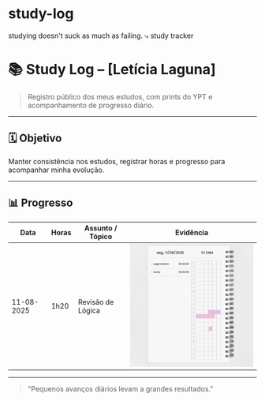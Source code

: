 # study-log
studying doesn't suck as much as failing.  ⤷ study tracker

# 📚 Study Log – [Letícia Laguna]

> Registro público dos meus estudos, com prints do YPT e acompanhamento de progresso diário.

---

## 🗓 Objetivo
Manter consistência nos estudos, registrar horas e progresso para acompanhar minha evolução.

---

## 📊 Progresso

| Data       | Horas | Assunto / Tópico | Evidência |
|------------|-------|------------------|-----------|
| 11-08-2025 | 1h20    | Revisão de Lógica | <img src="2025/08_agosto/2025-08-11.png" width="400"> |

---

> "Pequenos avanços diários levam a grandes resultados."
